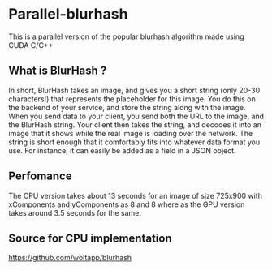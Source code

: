 # Parallel-blurhash
This is a parallel version of the popular blurhash algorithm made using CUDA C/C++

## What is BlurHash ?
In short, BlurHash takes an image, and gives you a short string (only 20-30 characters!) that represents the placeholder for this image. You do this on the backend of your service, and store the string along with the image. When you send data to your client, you send both the URL to the image, and the BlurHash string. Your client then takes the string, and decodes it into an image that it shows while the real image is loading over the network. The string is short enough that it comfortably fits into whatever data format you use. For instance, it can easily be added as a field in a JSON object. 

## Perfomance
The CPU version takes about 13 seconds for an image of size 725x900 with xComponents and yComponents as 8 and 8 where as the GPU version takes around 3.5 seconds for the same.

## Source for CPU implementation
https://github.com/woltapp/blurhash
